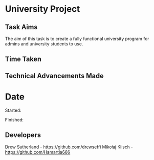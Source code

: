 # University Project

## Task Aims
The aim of this task is to create a fully functional university program for admins and university students to use.

## Time Taken


## Technical Advancements Made


# Date
Started: 

Finished:

## Developers

Drew Sutherland - https://github.com/drewseffi
Mikołaj Klisch - https://github.com/Hamartia666
